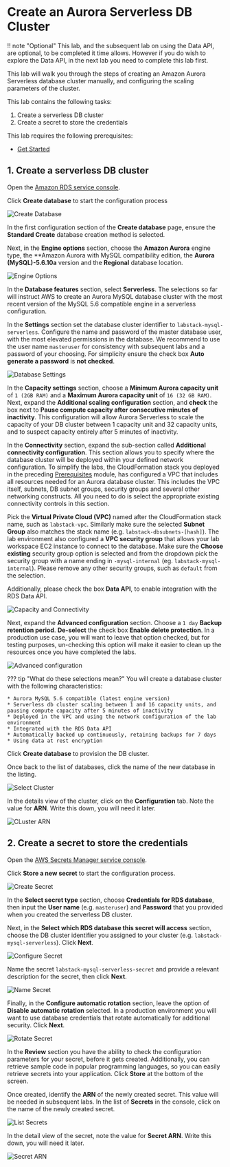 # Create an Aurora Serverless DB Cluster

!! note "Optional"
    This lab, and the subsequent lab on using the Data API, are optional, to be completed it time allows. However if you do wish to explore the Data API, in the next lab you need to complete this lab first.

This lab will walk you through the steps of creating an Amazon Aurora Serverless database cluster manually, and configuring the scaling parameters of the cluster.

This lab contains the following tasks:

1. Create a serverless DB cluster
2. Create a secret to store the credentials

This lab requires the following prerequisites:

* [Get Started](/win/)


## 1. Create a serverless DB cluster

Open the <a href="https://eu-west-1.console.aws.amazon.com/rds/home?region=eu-west-1" target="_blank">Amazon RDS service console</a>.

Click **Create database** to start the configuration process

<span class="image">![Create Database](1-create-database.png?raw=true)</span>

In the first configuration section of the **Create database** page, ensure the **Standard Create** database creation method is selected.

Next, in the **Engine options** section, choose the **Amazon Aurora** engine type, the **Amazon Aurora with MySQL compatibility edition, the **Aurora (MySQL)-5.6.10a** version and the **Regional** database location.

<span class="image">![Engine Options](1-engine-options.png?raw=true)</span>

In the **Database features** section, select **Serverless**. The selections so far will instruct AWS to create an Aurora MySQL database cluster with the most recent version of the MySQL 5.6 compatible engine in a serverless configuration.

In the **Settings** section set the database cluster identifier to `labstack-mysql-serverless`. Configure the name and password of the master database user, with the most elevated permissions in the database. We recommend to use the user name `masteruser` for consistency with subsequent labs and a password of your choosing. For simplicity ensure the check box **Auto generate a password** is **not checked**.

<span class="image">![Database Settings](1-serverless-settings.png?raw=true)</span>

In the **Capacity settings** section, choose a **Minimum Aurora capacity unit** of `1 (2GB RAM)` and a **Maximum Aurora capacity unit** of `16 (32 GB RAM)`. Next, expand the **Additional scaling configuration** section, and **check** the box next to **Pause compute capacity after consecutive minutes of inactivity**. This configuration will allow Aurora Serverless to scale the capacity of your DB cluster between 1 capacity unit and 32 capacity units, and to suspect capacity entirely after 5 minutes of inactivity.

In the **Connectivity** section, expand the sub-section called **Additional connectivity configuration**. This section allows you to specify where the database cluster will be deployed within your defined network configuration. To simplify the labs, the CloudFormation stack you deployed in the preceding [Prerequisites](/modules/prerequisites/) module, has configured a VPC that includes all resources needed for an Aurora database cluster. This includes the VPC itself, subnets, DB subnet groups, security groups and several other networking constructs. All you need to do is select the appropriate existing connectivity controls in this section.

Pick the **Virtual Private Cloud (VPC)** named after the CloudFormation stack name, such as `labstack-vpc`. Similarly make sure the selected **Subnet Group** also matches the stack name (e.g. `labstack-dbsubnets-[hash]`). The lab environment also configured a **VPC security group** that allows your lab workspace EC2 instance to connect to the database. Make sure the **Choose existing** security group option is selected and from the dropdown pick the security group with a name ending in `-mysql-internal` (eg. `labstack-mysql-internal`). Please remove any other security groups, such as `default` from the selection.

Additionally, please check the box **Data API**, to enable integration with the RDS Data API.

<span class="image">![Capacity and Connectivity](1-serverless-capacity.png?raw=true)</span>

Next, expand the **Advanced configuration** section. Choose a `1 day` **Backup retention period**. **De-select** the check box **Enable delete protection**. In a production use case, you will want to leave that option checked, but for testing purposes, un-checking this option will make it easier to clean up the resources once you have completed the labs.

<span class="image">![Advanced configuration](1-serverless-advconfig.png?raw=true)</span>

??? tip "What do these selections mean?"
    You will create a database cluster with the following characteristics:

    * Aurora MySQL 5.6 compatible (latest engine version)
    * Serverless db cluster scaling between 1 and 16 capacity units, and pausing compute capacity after 5 minutes of inactivity
    * Deployed in the VPC and using the network configuration of the lab environment
    * Integrated with the RDS Data API
    * Automatically backed up continuously, retaining backups for 7 days
    * Using data at rest encryption

Click **Create database** to provision the DB cluster.

Once back to the list of databases, click the name of the new database in the listing.

<span class="image">![Select Cluster](1-serverless-selection.png?raw=true)</span>

In the details view of the cluster, click on the **Configuration** tab. Note the value for **ARN**. Write this down, you will need it later.

<span class="image">![CLuster ARN](1-serverless-arn.png?raw=true)</span>


## 2. Create a secret to store the credentials

Open the <a href="https://eu-west-1.console.aws.amazon.com/secretsmanager/home?region=eu-west-1" target="_blank">AWS Secrets Manager service console</a>.

Click **Store a new secret** to start the configuration process.

<span class="image">![Create Secret](2-create-secret.png?raw=true)</span>

In the **Select secret type** section, choose **Credentials for RDS database**, then input the **User name** (e.g. `masteruser`) and **Password** that you provided when you created the serverless DB cluster.

Next, in the **Select which RDS database this secret will access** section, choose the DB cluster identifier you assigned to your cluster (e.g. `labstack-mysql-serverless`). Click **Next**.

<span class="image">![Configure Secret](2-config-secret.png?raw=true)</span>

Name the secret `labstack-mysql-serverless-secret` and provide a relevant description for the secret, then click **Next**.

<span class="image">![Name Secret](2-name-secret.png?raw=true)</span>

Finally, in the **Configure automatic rotation** section, leave the option of **Disable automatic rotation** selected. In a production environment you will want to use database credentials that rotate automatically for additional security. Click **Next**.

<span class="image">![Rotate Secret](2-rotate-secret.png?raw=true)</span>

In the **Review** section you have the ability to check the configuration parameters for your secret, before it gets created. Additionally, you can retrieve sample code in popular programming languages, so you can easily retrieve secrets into your application. Click **Store** at the bottom of the screen.

Once created, identify the **ARN** of the newly created secret. This value will be needed in subsequent labs. In the list of **Secrets** in the console, click on the name of the newly created secret.

<span class="image">![List Secrets](2-list-secrets.png?raw=true)</span>

In the detail view of the secret, note the value for **Secret ARN**. Write this down, you will need it later.

<span class="image">![Secret ARN](2-arn-secret.png?raw=true)</span>
